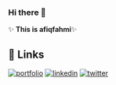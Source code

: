### Hi there 👋


✨ **This is afiqfahmi**✨

## 🔗 Links
[![portfolio](https://img.shields.io/badge/my_portfolio-000?style=for-the-badge&logo=youtube&logoColor=white)](https://www.youtube.com/channel/UC8zt6rwGtmIPL1Ncfyk4WCg)
[![linkedin](https://img.shields.io/badge/linkedin-0A66C2?style=for-the-badge&logo=linkedin&logoColor=white)](linkedin.com/in/afiq-fahmi-412064183)
[![twitter](https://img.shields.io/badge/twitter-1DA1F2?style=for-the-badge&logo=instagram&logoColor=white)](https://www.instagram.com/afqifahmi/)




